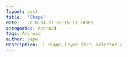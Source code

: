```yaml
---
layout: post
title:  "Shape"
date:   2018-04-21 16:15:11 +0800
categories: Android
tags: Android
author: pepe
description: 『 Shape、Layer_list、selector 』
---
```









